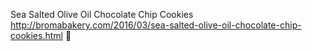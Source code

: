Sea Salted Olive Oil Chocolate Chip Cookies	http://bromabakery.com/2016/03/sea-salted-olive-oil-chocolate-chip-cookies.html	
਍
